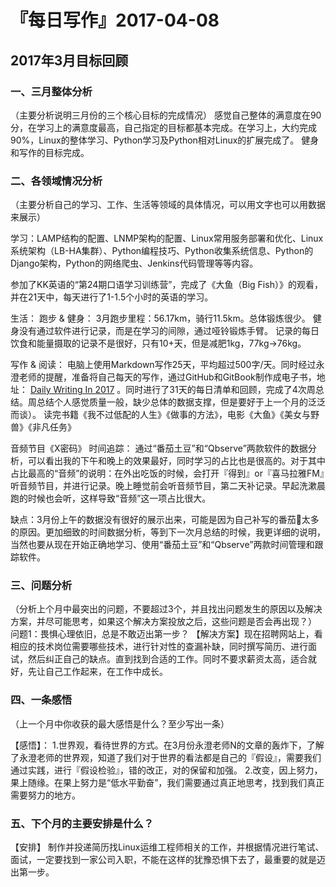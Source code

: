 # 『每日写作』2017-04-08

## 2017年3月目标回顾

### 一、三月整体分析
（主要分析说明三月份的三个核心目标的完成情况）
感觉自己整体的满意度在90分，在学习上的满意度最高，自己指定的目标都基本完成。在学习上，大约完成90%，Linux的整体学习、Python学习及Python相对Linux的扩展完成了。
健身和写作的目标完成。

### 二、各领域情况分析
（主要分析自己的学习、工作、生活等领域的具体情况，可以用文字也可以用数据来展示）

学习：LAMP结构的配置、LNMP架构的配置、Linux常用服务部署和优化、Linux系统架构（LB-HA集群）、Python编程技巧、Python收集系统信息、Python的Django架构，Python的网络爬虫、Jenkins代码管理等等内容。

参加了KK英语的“第24期口语学习训练营”，完成了《大鱼（Big Fish）》的观看，并在21天中，每天进行了1-1.5个小时的英语的学习。

生活：
跑步 & 健身：
3月跑步里程：56.17km，骑行11.5km。总体锻炼很少。
健身没有通过软件进行记录，而是在学习的间隙，通过哑铃锻炼手臂。
记录的每日饮食和能量摄取的记录不是很好，只有10+天，但是减肥1kg，77kg→76kg。

写作 & 阅读：
电脑上使用Markdown写作25天，平均超过500字/天。同时经过永澄老师的提醒，准备将自己每天的写作，通过GitHub和GitBook制作成电子书，地址： [Daily Writing In 2017](https://miraclewong.gitbooks.io/daily-writing-in-2017/) 。同时进行了31天的每日清单和回顾，完成了4次周总结。周总结个人感觉质量一般，缺少总体的数据支撑，但是要好于上一个月的泛泛而谈）。
读完书籍《我不过低配的人生》《做事的方法》，电影《大鱼》《美女与野兽》《非凡任务》

音频节目《X密码》
时间追踪：
通过“番茄土豆”和“Qbserve”两款软件的数据分析，可以看出我的下午和晚上的效果最好，同时学习的占比也是很高的。对于其中占比最高的“音频”的说明：在外出吃饭的时候，会打开『得到』or『喜马拉雅FM』听音频节目，并进行记录。晚上睡觉前会听音频节目，第二天补记录。早起洗漱晨跑的时候也会听，这样导致“音频”这一项占比很大。

缺点：3月份上午的数据没有很好的展示出来，可能是因为自己补写的番茄🍅太多的原因。更加细致的时间数据分析，等到下一次月总结的时候，我更详细的说明，当然也要从现在开始正确地学习、使用“番茄土豆”和“Qbserve”两款时间管理和跟踪软件。

### 三、问题分析
（分析上个月中最突出的问题，不要超过3个，并且找出问题发生的原因以及解决方案，并尽可能思考，如果这个解决方案投放之后，这些问题是否会再出现？）
问题1：畏惧心理依旧，总是不敢迈出第一步？
【解决方案】现在招聘网站上，看相应的技术岗位需要哪些技术，进行针对性的查漏补缺，同时撰写简历、进行面试，然后纠正自己的缺点。直到找到合适的工作。同时不要求薪资太高，适合就好，先让自己工作起来，在工作中成长。

### 四、一条感悟
（上一个月中你收获的最大感悟是什么？至少写出一条）

【感悟】：
 1.世界观，看待世界的方式。在3月份永澄老师N的文章的轰炸下，了解了永澄老师的世界观，知道了我们对于世界的看法都是自己的『假设』，需要我们通过实践，进行『假设检验』，错的改正，对的保留和加强。
 2.改变，因上努力，果上随缘。在果上努力是“低水平勤奋”，我们需要通过真正地思考，找到我们真正需要努力的地方。
 
### 五、下个月的主要安排是什么？
【安排】
制作并投递简历找Linux运维工程师相关的工作，并根据情况进行笔试、面试，一定要找到一家公司入职，不能在这样的犹豫恐惧下去了，最重要的就是迈出第一步。
